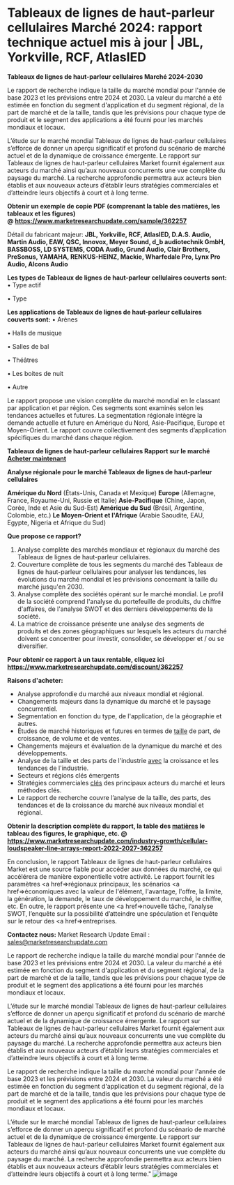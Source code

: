 # Tableaux de lignes de haut-parleur cellulaires Marché 2024: rapport technique actuel mis à jour | JBL, Yorkville, RCF, AtlasIED

<strong>Tableaux de lignes de haut-parleur cellulaires Marché 2024-2030</strong>

Le rapport de recherche indique la taille du marché mondial pour l'année de base 2023 et les prévisions entre 2024 et 2030. La valeur du marché a été estimée en fonction du segment d'application et du segment régional, de la part de marché et de la taille, tandis que les prévisions pour chaque type de produit et le segment des applications a été fourni pour les marchés mondiaux et locaux.

L’étude sur le marché mondial Tableaux de lignes de haut-parleur cellulaires s’efforce de donner un aperçu significatif et profond du scénario de marché actuel et de la dynamique de croissance émergente. Le rapport sur Tableaux de lignes de haut-parleur cellulaires Market fournit également aux acteurs du marché ainsi qu’aux nouveaux concurrents une vue complète du paysage du marché. La recherche approfondie permettra aux acteurs bien établis et aux nouveaux acteurs d’établir leurs stratégies commerciales et d’atteindre leurs objectifs à court et à long terme.

<strong><b>Obtenir un exemple de copie PDF (comprenant la table des matières, les tableaux et les figures) @ </b></strong><strong><a href=http://www.marketresearchupdate.com/sample/362257>https://www.marketresearchupdate.com/sample/362257</a></strong></u></a></strong>

Détail du fabricant majeur:
<strong>JBL, Yorkville, RCF, AtlasIED, D.A.S. Audio, Martin Audio, EAW, QSC, Innovox, Meyer Sound, d_b audiotechnik GmbH, BASSBOSS, LD SYSTEMS, CODA Audio, Grund Audio, Clair Brothers, PreSonus, YAMAHA, RENKUS-HEINZ, Mackie, Wharfedale Pro, Lynx Pro Audio, Alcons Audio</strong>

<strong>Les types de Tableaux de lignes de haut-parleur cellulaires couverts sont:</strong>
• Type actif

• Type

<strong>Les applications de Tableaux de lignes de haut-parleur cellulaires couverts sont:</strong>
• Arènes

• Halls de musique

• Salles de bal

• Théâtres

• Les boites de nuit

• Autre

Le rapport propose une vision complète du marché mondial en le classant par application et par région. Ces segments sont examinés selon les tendances actuelles et futures. La segmentation régionale intègre la demande actuelle et future en Amérique du Nord, Asie-Pacifique, Europe et Moyen-Orient. Le rapport couvre collectivement des segments d’application spécifiques du marché dans chaque région.

<strong>Tableaux de lignes de haut-parleur cellulaires Rapport sur le marché <a href=https://www.marketresearchupdate.com/buynow/362257> Acheter maintenant </a></strong></a></strong>

<strong>Analyse régionale pour le marché Tableaux de lignes de haut-parleur cellulaires</strong>

<strong>Amérique du Nord</strong> (États-Unis, Canada et Mexique)
<strong>Europe</strong> (Allemagne, France, Royaume-Uni, Russie et Italie)
<strong>Asie-Pacifique</strong> (Chine, Japon, Corée, Inde et Asie du Sud-Est)
<strong>Amérique du Sud</strong> (Brésil, Argentine, Colombie, etc.)
<strong>Le Moyen-Orient et l'Afrique</strong> (Arabie Saoudite, EAU, Egypte, Nigeria et Afrique du Sud)

<strong>Que propose ce rapport?</strong>

1) Analyse complète des marchés mondiaux et régionaux du marché des Tableaux de lignes de haut-parleur cellulaires.
2) Couverture complète de tous les segments du marché des Tableaux de lignes de haut-parleur cellulaires pour analyser les tendances, les évolutions du marché mondial et les prévisions concernant la taille du marché jusqu'en 2030.
3) Analyse complète des sociétés opérant sur le marché mondial. Le profil de la société comprend l'analyse du portefeuille de produits, du chiffre d'affaires, de l'analyse SWOT et des derniers développements de la société.
4) La matrice de croissance présente une analyse des segments de produits et des zones géographiques sur lesquels les acteurs du marché doivent se concentrer pour investir, consolider, se développer et / ou se diversifier.

<strong>Pour obtenir ce rapport à un taux rentable, cliquez ici</strong>
<strong><a href=https://www.marketresearchupdate.com/discount/362257>https://www.marketresearchupdate.com/discount/362257</a></strong></b></u></strong></a>

<strong>Raisons d'acheter:</strong>
<ul>
  <li>Analyse approfondie du marché aux niveaux mondial et régional.</li>
  <li>Changements majeurs dans la dynamique du marché et le paysage concurrentiel.</li>
  <li>Segmentation en fonction du type, de l'application, de la géographie et autres.</li>
  <li>Études de marché historiques et futures en termes de <a href=>taille</a> de part, de croissance, de volume et de ventes.</li>
  <li>Changements majeurs et évaluation de la dynamique du marché et des développements.</li>
  <li>Analyse de la taille et des parts de l'industrie <a href=>avec</a> la croissance et les tendances de l'industrie.</li>
  <li>Secteurs et régions clés émergents</li>
  <li>Stratégies commerciales <a href=>clés</a> des principaux acteurs du marché et leurs méthodes clés.</li>
  <li>Le rapport de recherche couvre l’analyse de la taille, des parts, des tendances et de la croissance du marché aux niveaux mondial et régional.</li>
</ul>
<strong><b>Obtenir la description complète du rapport, la table des <a href=>matières</a> le tableau des figures, le graphique, etc. @ </b></strong> <strong><a href=https://www.marketresearchupdate.com/industry-growth/cellular-loudspeaker-line-arrays-report-2022-2027-362257>https://www.marketresearchupdate.com/industry-growth/cellular-loudspeaker-line-arrays-report-2022-2027-362257</a></strong></a></strong>

En conclusion, le rapport Tableaux de lignes de haut-parleur cellulaires Market est une source fiable pour accéder aux données du marché, ce qui accélérera de manière exponentielle votre activité. Le rapport fournit les paramètres <a href=>régionaux</a> principaux, les scénarios <a href=>économiques</a> avec la valeur de l'élément, l'avantage, l'offre, la limite, la génération, la demande, le taux de développement du marché, le chiffre, etc. En outre, le rapport présente une <a href=>nouvelle</a> tâche, l’analyse SWOT, l’enquête sur la possibilité d’atteindre une spéculation et l’enquête sur le retour des <a href=>entreprises.</a>

<strong>Contactez nous:</strong>
Market Research Update
Email : sales@marketresearchupdate.com

Le rapport de recherche indique la taille du marché mondial pour l'année de base 2023 et les prévisions entre 2024 et 2030. La valeur du marché a été estimée en fonction du segment d'application et du segment régional, de la part de marché et de la taille, tandis que les prévisions pour chaque type de produit et le segment des applications a été fourni pour les marchés mondiaux et locaux.

L’étude sur le marché mondial Tableaux de lignes de haut-parleur cellulaires s’efforce de donner un aperçu significatif et profond du scénario de marché actuel et de la dynamique de croissance émergente. Le rapport sur Tableaux de lignes de haut-parleur cellulaires Market fournit également aux acteurs du marché ainsi qu’aux nouveaux concurrents une vue complète du paysage du marché. La recherche approfondie permettra aux acteurs bien établis et aux nouveaux acteurs d’établir leurs stratégies commerciales et d’atteindre leurs objectifs à court et à long terme.

Le rapport de recherche indique la taille du marché mondial pour l'année de base 2023 et les prévisions entre 2024 et 2030. La valeur du marché a été estimée en fonction du segment d'application et du segment régional, de la part de marché et de la taille, tandis que les prévisions pour chaque type de produit et le segment des applications a été fourni pour les marchés mondiaux et locaux.

L’étude sur le marché mondial Tableaux de lignes de haut-parleur cellulaires s’efforce de donner un aperçu significatif et profond du scénario de marché actuel et de la dynamique de croissance émergente. Le rapport sur Tableaux de lignes de haut-parleur cellulaires Market fournit également aux acteurs du marché ainsi qu’aux nouveaux concurrents une vue complète du paysage du marché. La recherche approfondie permettra aux acteurs bien établis et aux nouveaux acteurs d’établir leurs stratégies commerciales et d’atteindre leurs objectifs à court et à long terme."
![image](https://github.com/proteekoffice/Market-Research-Trends/assets/158455457/a5996ab0-1f47-4576-afa2-e1f66fb2519e)
